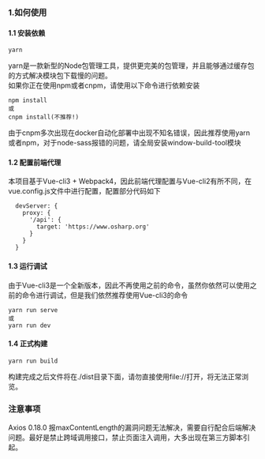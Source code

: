 ### 1.如何使用
#### 1.1 安装依赖
````
yarn
````
yarn是一款新型的Node包管理工具，提供更完美的包管理，并且能够通过缓存包的方式解决模块包下载慢的问题。  
如果你正在使用npm或者cnpm，请使用以下命令进行依赖安装
````
npm install
或
cnpm install(不推荐!)
````
由于cnpm多次出现在docker自动化部署中出现不知名错误，因此推荐使用yarn或者npm，对于node-sass报错的问题，请全局安装window-build-tool模块

#### 1.2 配置前端代理
本项目基于Vue-cli3 + Webpack4，因此前端代理配置与Vue-cli2有所不同，在vue.config.js文件中进行配置，配置部分代码如下
````
  devServer: {
    proxy: {
      '/api': {
        target: 'https://www.osharp.org'
      }
    }
  }
```` 

#### 1.3 运行调试
由于Vue-cli3是一个全新版本，因此不再使用之前的命令，虽然你依然可以使用之前的命令进行调试，但是我们依然推荐使用Vue-cli3的命令
````
yarn run serve
或
yarn run dev
````

#### 1.4 正式构建
````
yarn run build
````
构建完成之后文件将在./dist目录下面，请勿直接使用file://打开，将无法正常浏览。

### 注意事项
Axios 0.18.0 报maxContentLength的漏洞问题无法解决，需要自行配合后端解决问题。最好是禁止跨域调用接口，禁止页面注入调用，大多出现在第三方脚本引起。
